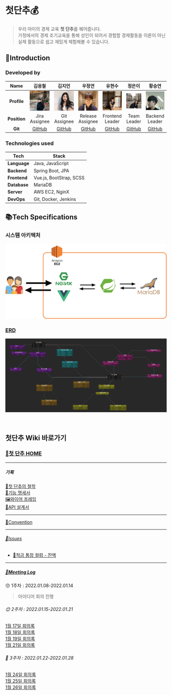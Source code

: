 # 첫단추💰
> 우리 아이의 경제 교육 **첫 단추**를 꿰어줍니다.  
가정에서의 경제 조기교육을 통해 성인이 되어서 경험할 경제활동을 이론이 아닌 실제 활동으로 쉽고 재밌게 체험해볼 수 있습니다.

## 👋Introduction

### Developed by

|   **Name**    |                  김응철                  |                      김지언                       |                       우정연                       |                  유현수                  |                      정은이                      |                  황승연                  |
|:---------:|:-------------------------------------:|:----------------------------------------------:|:-----------------------------------------------:|:-------------------------------------:|:---------------------------------------------:|:-------------------------------------:|
|  **Profile**  |    ![image](image/profile/김응철.jpg)    |        ![image](image/profile/김지언.jpg)         |         ![image](image/profile/우정연.jpg)         |    ![image](image/profile/유현수.jpg)    |        ![image](image/profile/정은이.jpg)        |    ![image](image/profile/황승연.jpg)    |
| **Position**  |          Jira <br> Assignee           |               Git <br> Assignee                |                Release <br> Assignee                 |            Frontend <br>  Leader            |                  Team <br>  Leader                  |            Backend  <br> Leader             |
|    **Git**    | [GitHub](https://github.com/zbqlr456) |      [GitHub](https://github.com/rlajiun)      |  [GitHub](https://github.com/WooJeongYeon)  | [GitHub](https://github.com/82surf)  | [GitHub](https://github.com/EuneeChung)  | [GitHub](https://github.com/yeon-s)  |

### Technologies used

| Tech         | Stack                   |
|--------------|-------------------------|
| **Language** | Java, JavaScript        |
| **Backend**  | Spring Boot, JPA        |
| **Frontend** | Vue.js, BootStrap, SCSS |
| **Database** | MariaDB                 |
| **Server**   | AWS EC2, NginX          |
| **DevOps**   | Git, Docker, Jenkins    |

## 📚Tech Specifications
### 시스템 아키텍처
![시스템 아키텍처](image/specifications/system_structure.png)

### [ERD](https://www.erdcloud.com/d/Y3ckhChEQzB2jEARM)
![ERD](image/specifications/erd.png)

<br>

## 첫단추 Wiki 바로가기
### [🌝첫 단추 HOME](https://lab.ssafy.com/s06-webmobile2-sub2/S06P12B205/-/wikis/home)
---
##### 기획
[🤝첫 단추의 철학](https://lab.ssafy.com/s06-webmobile2-sub2/S06P12B205/-/wikis/첫단추의-철학)  
[📜기능 명세서](https://docs.google.com/spreadsheets/d/1hQY69DIqmML3cubXh1oSkBYgT4yhRZiXsK6mI_f-EeI/edit#gid=0)  
[🖼와이어 프레임](https://www.figma.com/file/WZHm2zGmlgqLCwbs7ftYLR/%EC%B2%AB%EB%8B%A8%EC%B6%94?node-id=585%3A3019)     
[🎾API 설계서](https://docs.google.com/spreadsheets/d/1hQY69DIqmML3cubXh1oSkBYgT4yhRZiXsK6mI_f-EeI/edit#gid=1081310975) 

---
[🤝Convention](https://lab.ssafy.com/s06-webmobile2-sub2/S06P12B205/-/wikis/%F0%9F%A4%9DConvention)  

---
###### [🚨Issues](https://lab.ssafy.com/s06-webmobile2-sub2/S06P12B205/-/wikis/%F0%9F%9A%A8Issues)
- [🐽적금 통장 컬럼  - 잔액](https://lab.ssafy.com/s06-webmobile2-sub2/S06P12B205/-/wikis/적금-통장-컬럼---잔액)
---
##### [🎫Meeting Log](https://lab.ssafy.com/s06-webmobile2-sub2/S06P12B205/-/wikis/%F0%9F%8E%ABMeeting-Log)
😚 1주차 : 2022.01.08-2022.01.14

> 아이디어 회의 진행
###### 😊 2주차 : 2022.01.15-2022.01.21   
[1월 17일 회의록](https://lab.ssafy.com/s06-webmobile2-sub2/S06P12B205/-/wikis/1월-17일-회의)  
[1월 18일 회의록](https://lab.ssafy.com/s06-webmobile2-sub2/S06P12B205/-/wikis/1월-18일-회의)  
[1월 19일 회의록](https://lab.ssafy.com/s06-webmobile2-sub2/S06P12B205/-/wikis/1월-19일-회의)  
[1월 21일 회의록](https://lab.ssafy.com/s06-webmobile2-sub2/S06P12B205/-/wikis/1월-21일-회의)  

###### 🤔 3주차 : 2022.01.22-2022.01.28
[1월 24일 회의록](https://lab.ssafy.com/s06-webmobile2-sub2/S06P12B205/-/wikis/1월-24일-회의)  
[1월 25일 회의록](https://lab.ssafy.com/s06-webmobile2-sub2/S06P12B205/-/wikis/1월-25일-회의)  
[1월 26일 회의록](https://lab.ssafy.com/s06-webmobile2-sub2/S06P12B205/-/wikis/1월-26일-회의)
